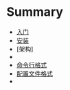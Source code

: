 # Summary

* [入门](README.md)
 * [安装](install/install.md)
* [架构]
 * [](Architecture/1.md)
* [命令行格式](command/1.md)
* [配置文件格式](disposition/1.md)
* 